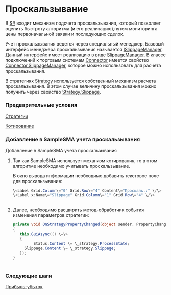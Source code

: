 # Проскальзывание

В [S\#](StockSharpAbout.md) входит механизм подсчета проскальзывания, который позволяет оценить быстроту алгоритма (и его реализацию),путем мониторинга цены первоначальной заявки и последующих сделок.

Учет проскальзывания ведется через специальный менеджер. Базовый интерфейс менеджера проскальзывания называется [ISlippageManager](../api/StockSharp.Algo.Slippage.ISlippageManager.html). Данный интерфейс имеет реализацию в виде [SlippageManager](../api/StockSharp.Algo.Slippage.SlippageManager.html). В классе подключений к торговым системам [Connector](../api/StockSharp.Algo.Connector.html) имеется свойство [Connector.SlippageManager](../api/StockSharp.Algo.Connector.SlippageManager.html), которое можно использовать для расчета проскальзывания. 

В стратегиях [Strategy](../api/StockSharp.Algo.Strategies.Strategy.html) используется собственный механизм расчета проскальзывания. В этом случае величину проскальзывания можно получить через свойство [Strategy.Slippage](../api/StockSharp.Algo.Strategies.Strategy.Slippage.html).

### Предварительные условия

[Стратегии](Strategy.md)

[Котирование](StrategyQuoting.md)

### Добавление в SampleSMA учета проскальзывания

Добавление в SampleSMA учета проскальзывания

1. Так как SampleSMA использует механизм котирования, то в этом алгоритме необходимо учитывать проскальзывание.

   В окно вывода информации необходимо добавить текстовое поле для проскальзывания:

   ```cs
   \<Label Grid.Column\="0" Grid.Row\="4" Content\="Проскаль.:" \/\>
   \<Label x:Name\="Slippage" Grid.Column\="1" Grid.Row\="4" \/\>
   						
   ```
2. Далее, необходимо расширить метод\-обработчик события изменения параметров стратегии:

   ```cs
   private void OnStrategyPropertyChanged(object sender, PropertyChangedEventArgs e)
   {
      this.GuiAsync(() \=\>
      {
         	Status.Content \= \_strategy.ProcessState;
       	Slippage.Content \= \_strategy.Slippage;
      });
   }
   						
   ```

### Следующие шаги

[Прибыль\-убыток](PnL.md)
